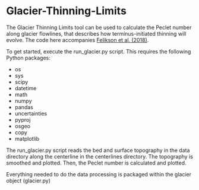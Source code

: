# Glacier-Thinning-Limits
The Glacier Thinning Limits tool can be used to calculate the Peclet number along glacier flowlines, that describes how terminus-initiated thinning will evolve. The code here accompanies [Felikson et al. (2018)](https://doi.org/10.1038/ngeo2934).

To get started, execute the run_glacier.py script. This requires the following Python packages:
* os
* sys
* scipy
* datetime
* math
* numpy
* pandas
* uncertainties
* pyproj
* osgeo
* copy
* matplotlib

The run_glacier.py script reads the bed and surface topography in the data directory along the centerline in the centerlines directory. The topography is smoothed and plotted. Then, the Peclet number is calculated and plotted.

Everything needed to do the data processing is packaged within the glacier object (glacier.py)

